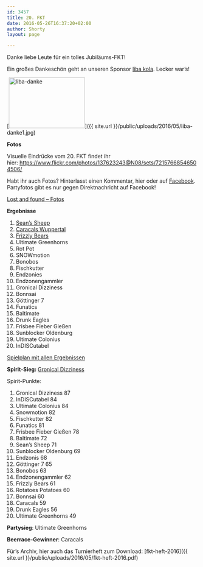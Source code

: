 ```yaml
---
id: 3457
title: 20. FKT
date: 2016-05-26T16:37:20+02:00
author: Shorty
layout: page

---
```

Danke liebe Leute für ein tolles Jubiläums-FKT!

Ein großes Dankeschön geht an unseren Sponsor [liba kola](http://liba-trinken.de/). Lecker war&#8217;s!

[<img class="aligncenter wp-image-3449 " src="{{ site.url }}/public/uploads/2016/05/liba-danke1-1024x683.jpg" alt="liba-danke" width="200" height="133"  />]({{ site.url }}/public/uploads/2016/05/liba-danke1.jpg)

**Fotos**

Visuelle Eindrücke vom 20. FKT findet ihr hier:&nbsp;<https://www.flickr.com/photos/137623243@N08/sets/72157668546504506/>

Habt ihr auch Fotos? Hinterlasst einen Kommentar, hier oder auf [Facebook](https://www.facebook.com/indiscutabel/?fref=ts). Partyfotos gibt es nur gegen Direktnachricht auf Facebook!

[Lost and found &#8211; Fotos](https://www.dropbox.com/sh/3wl96f7g80613k9/AAClxj_BP7l2kyKzI5DZdZ8qa?dl=0)

**Ergebnisse**

  1. <a class="profileLink" href="https://www.facebook.com/Seans-Sheep-317315541628100/" data-hovercard="/ajax/hovercard/page.php?id=317315541628100">Sean&#8217;s Sheep</a>
  2. <a class="profileLink" href="https://www.facebook.com/caracalswutal/" data-hovercard="/ajax/hovercard/page.php?id=547008335482210">Caracals Wuppertal</a>
  3. <span class="text_exposed_show"><a class="profileLink" href="https://www.facebook.com/FrizzlyBearsUltimateFrisbee/" data-hovercard="/ajax/hovercard/page.php?id=622124697873617">Frizzly Bears</a></span>
  4. Ultimate Greenhorns
  5. Rot Pot
  6. SNOWmotion
  7. Bonobos
  8. Fischkutter
  9. Endzonies
 10. Endzonengammler
 11. Gronical Dizziness
 12. Bonnsai
 13. Göttinger 7
 14. Funatics
 15. Baltimate
 16. Drunk Eagles
 17. Frisbee Fieber Gießen
 18. Sunblocker Oldenburg
 19. Ultimate Colonius
 20. InDISCutabel

[Spielplan mit allen Ergebnissen](https://docs.google.com/spreadsheets/d/1Pu_fcywtLCTnvs7HIhAtT6fggL4L6YC3virj4vTGe7w/edit#gid=588491034)

**Spirit-Sieg:&nbsp;**[Gronical Dizziness](http://gronicaldizziness.nl/)

Spirit-Punkte:

  1. Gronical Dizziness 87
  2. InDISCutabel 84
  3. Ultimate Colonius 84
  4. Snowmotion 82
  5. Fischkutter 82
  6. Funatics 81
  7. Frisbee Fieber Gießen 78
  8. Baltimate 72
  9. Sean&#8217;s Sheep 71
 10. Sunblocker Oldenburg 69
 11. Endzonis 68
 12. Göttinger 7 65
 13. Bonobos 63
 14. Endzonengammler 62
 15. Frizzly Bears 61
 16. Rotatoes Potatoes 60
 17. Bonnsai 60
 18. Caracals 59
 19. Drunk Eagles 56
 20. Ultimate Greenhorns 49

**Partysieg**: Ultimate Greenhorns

**Beerrace-Gewinner**: Caracals

Für&#8217;s Archiv, hier auch das Turnierheft zum Download:&nbsp;[fkt-heft-2016]({{ site.url }}/public/uploads/2016/05/fkt-heft-2016.pdf)